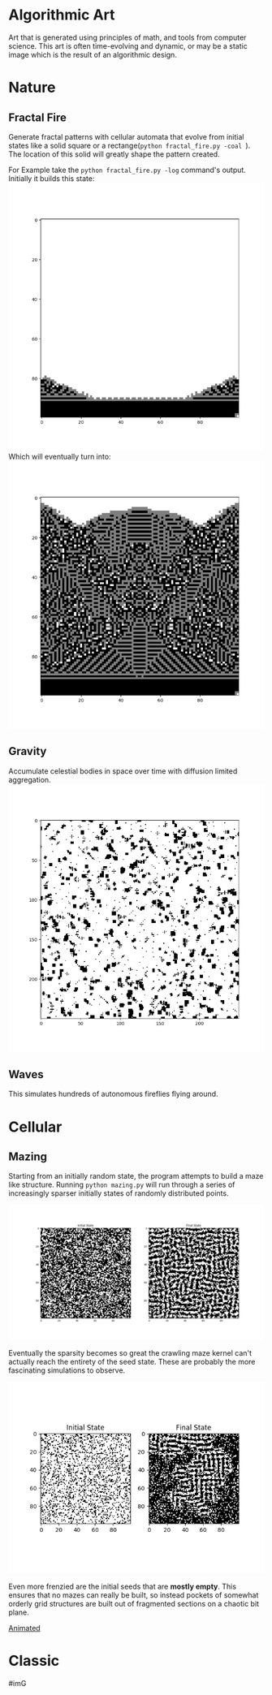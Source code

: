 # **Algorithmic Art**
Art that is generated using principles of math, 
and tools from computer science. This art is 
often time-evolving and dynamic, or may be a 
static image which is the result of an algorithmic 
design. 

# Nature
## Fractal Fire
Generate fractal patterns with cellular automata that evolve from initial states 
like a solid square or a rectange(```python fractal_fire.py -coal ```). The location of this solid will greatly shape
the pattern created. 

For Example take the ``python fractal_fire.py -log`` command's output. Initially it
builds this state:
![fire_place](https://raw.githubusercontent.com/TylersDurden/AlgorithmicArt/master/Nature/images/fireplace.png)
Which will eventually turn into:
![blazing](https://raw.githubusercontent.com/TylersDurden/AlgorithmicArt/master/Nature/images/pattern.png)

## Gravity 
Accumulate celestial bodies in space over time with diffusion limited aggregation. 
![galactic](https://raw.githubusercontent.com/TylersDurden/AlgorithmicArt/master/Nature/images/gen_galactic.png)

## Waves
This simulates hundreds of autonomous fireflies flying around. 

# Cellular

## Mazing 
Starting from an initially random state, the program attempts to build a maze like structure. 
Running ```python mazing.py``` will run through a series of increasingly sparser initially states
of randomly distributed points. 

![Example_Maze](https://raw.githubusercontent.com/TylersDurden/AlgorithmicArt/master/cellular/images/maze.png)

Eventually the sparsity becomes so great the crawling maze kernel can't actually reach the entirety of
the seed state. These are probably the more fascinating simulations to observe. 

![sparse_maze](https://raw.githubusercontent.com/TylersDurden/AlgorithmicArt/master/cellular/images/sparser_maze.png)

Even more frenzied are the initial seeds that are **mostly empty**. This ensures that no mazes can really be built,
so instead pockets of somewhat orderly grid structures are built out of fragmented sections on a chaotic bit plane. 

[Animated](https://raw.githubusercontent.com/TylersDurden/AlgorithmicArt/master/cellular/images/mazy.mp4)

# Classic

[](https://raw.githubuser.content.com/TylersDurden/AlgorithmicArt/master/Classic/images/mosaic.mp4)
#imG
